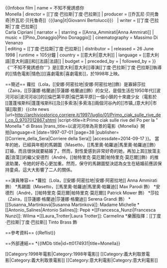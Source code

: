 {{Infobox film
| name           = 不知不覺誘惑你<br />Monella
| director       = [[丁度·巴拉斯|丁度·巴拉斯]]
| producer       = [[乔瓦尼·贝托鲁奇|乔瓦尼·贝托鲁奇]]（{{lang|it|Giovanni Bertolucci}}）
| writer         = [[丁度·巴拉斯|丁度·巴拉斯]]<br />Carla Cipriani
| narrator       =
| starring       = [[Anna_Ammirati|Anna Ammirati]]
| music          = [[Pino_Donaggio|Pino Donaggio]]
| cinematography = Massimo Di Venanzo	
| editing        = [[丁度·巴拉斯|丁度·巴拉斯]]
| distributor    =
| released       = 26 June 1998
| runtime        = 105分鐘
| country        = [[意大利|意大利]]
| language       = [[意大利語|意大利語]]和[[法語|法語]]
| budget         =
| preceded_by    =
| followed_by    =
}}
《'''不知不覺誘惑你'''》是[[意大利|意大利]]導演[[丁度·巴拉斯|丁度·巴拉斯]]執導的[[情色電影|情色]][[喜劇電影|喜劇電影]]，於1998年上映。

==簡述==
蘿拉（Lola，[[安娜·阿密拉地|安娜·阿密拉地]]飾）是寡婦莎拉（Zaira，[[莎蓮娜·格蘭迪|莎蓮娜·格蘭迪]]飾）的女兒，是個生活在1950年代[[波河河谷|波河河谷]]的[[倫巴第平原|倫巴第平原]]一個小鎮的十來歲少女（電影於[[蓬蓬埃斯科|蓬蓬埃斯科]]及[[多索洛|多索洛]]兩個河谷內的[[市镇_(意大利)|市镇]]取景）<ref>{{cite news |url=http://archiviostorico.corriere.it/1997/luglio/01/Primo_ciak_sulle_rive_del_co_0_9707012867.shtml |script-title=it:Primo ciak sulle rive del Po per la " Monella " di Brass |trans_title=以波河河岸為背景的電影《Monella》開拍|language=it |date=1997-07-01 |page=38 |publisher=[[Corriere_della_Sera|Corriere della Sera]] |accessdate=2014-09-17 }}</ref>。
當年的她，已經與年輕的馬錫圖（Masetto，[[馬里奧·帕羅迪|馬里奧·帕羅迪]]飾）訂婚，而且很快就要結婚了。然而，對性愛感到非常好奇的她，再加上其[[放蕩主義|浪蕩]]的繼父安德烈（André，[[帕特里克·莫厄爾|帕特里克·莫厄爾]]飾）的推波助瀾，令她的好奇心更加重。然而，保守的馬錫圖堅決認為女生在結婚前應該保持童貞。這大大影響了二人的關係。

==演員陣容==
*蘿拉（Lola，[[安娜·阿密拉地|安娜·阿密拉地]] Anna Ammirati 飾）
*馬錫圖（Masetto，[[馬里奧·帕羅迪|馬里奧·帕羅迪]] Max Parodi 飾）
*安德烈（André，[[帕特里克·莫厄爾|帕特里克·莫厄爾]] Patrick Mower 飾）
*莎拉（Zaira，[[莎蓮娜·格蘭迪|莎蓮娜·格蘭迪]] Serena Grandi 飾）
*[[Susanna_Martinková|Susanna Martinková]]: Madame Michelle
*[[Antonio_Salines|Antonio Salines]]: Pepè
*[[Francesca_Nunzi|Francesca Nunzi]]: Wilma
*[[Laura_Trotter|Laura Trotter]]: Carmelina
*樂團指揮：[[丁度·巴拉斯|丁度·巴拉斯]] Tinto Brass 飾

==參考資料==
{{Reflist}}

==外部連結==
*{{IMDb title|id=tt0174931|title=Monella}}

[[Category:1998年電影|Category:1998年電影]]
[[Category:義大利取景電影|Category:義大利取景電影]]
[[Category:意大利電影|Category:意大利電影]]